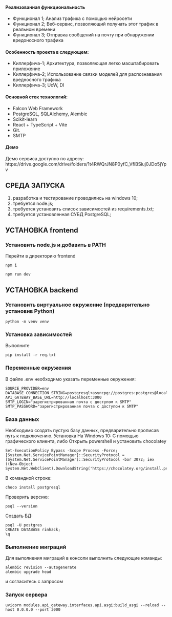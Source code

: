 <h4>Реализованная функциональность</h4>
<ul>
    <li>Функционал 1; Анализ трафика с помощью нейросети</li>
    <li>Функционал 2; Веб-сервис, позволяющий получать этот трафик в реальном времени</li>
    <li>Функционал 3; Отправка сообщений на почту при обнаружении вредоносного трафика</li>
</ul> 
<h4>Особенность проекта в следующем:</h4>
<ul>
 <li>Киллерфича-1; Архитектура, позволяющая легко масштабировать приложение</li>
 <li>Киллерфича-2; Использование связки моделей для распознавания вредносного трафика</li>
<li>Киллерфича-3; UoW, DI</li>
 </ul>
<h4>Основной стек технологий:</h4>
<ul>
    <li>Falcon Web Framework</li>
	<li>PostgreSQL, SQLAlchemy, Alembic</li>
    <li>Scikit-learn</li>
	<li>React + TypeScript + Vite</li>
	<li>Git.</li>
	<li>SMTP</li>
  
 </ul>
<h4>Демо</h4>
<p>Демо сервиса доступно по адресу: https://drive.google.com/drive/folders/1t4RWQrJN8P0yfC_VflBSiuj0JDo5jYpv </p>




СРЕДА ЗАПУСКА
------------
1) разработка и тестирование проводились на windows 10;
2) требуется node.js;
3) требуется установить список зависимостей из requirements.txt;
4) требуется установленная СУБД PostgreSQL;

УСТАНОВКА frontend
------------
### Установить node.js и добавить в PATH

Перейти в директорию frontend
~~~
npm i

npm run dev
~~~

УСТАНОВКА backend
------------
### Установить виртуальное окружение (предварительно установив Python)
~~~
python -m venv venv
~~~

### Установка зависимостей

Выполните 
~~~
pip install -r req.txt
~~~
### Переменные окружения
В файле .env необходимо указать переменные окружения:
~~~
SOURCE_PROVIDER=env
DATABASE_CONNECTION_STRING=postgresql+asyncpg://postgres:postgres@localhost:5432/rinhack
API_GATEWAY_BASE_URL=http://localhost:3000
SMTP_LOGIN="зарегистрированная почта с доступом к SMTP"
SMTP_PASSWORD="зарегистрированная почта с доступом к SMTP"
~~~
### База данных

Необходимо создать пустую базу данных, предварительно прописав путь к подключению.
Установка
На Windows 10:
С помощью графического клиента, либо
Открыть powershell и установить chocolatey
~~~
Set-ExecutionPolicy Bypass -Scope Process -Force; [System.Net.ServicePointManager]::SecurityProtocol = [System.Net.ServicePointManager]::SecurityProtocol -bor 3072; iex ((New-Object System.Net.WebClient).DownloadString('https://chocolatey.org/install.ps1'))
~~~
В командной строке:
~~~
choco install postgresql
~~~
Проверить версию:
~~~
psql --version
~~~
Создать БД:
~~~
psql -U postgres
CREATE DATABASE rinhack;
\q
~~~

### Выполнение миграций

Для выполнения миграций в консоли выполнить следующие команды: 
~~~
alembic revision --autogenerate
alembic upgrade head
~~~
и согласитесь с запросом

### Запуск сервера
~~~
uvicorn modules.api_gateway.interfaces.api.asgi:build_asgi --reload --host 0.0.0.0 --port 3000
~~~


